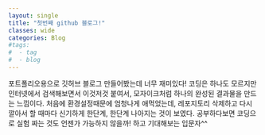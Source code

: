 ```yaml
---
layout: single
title: "첫번째 github 블로그!"
classes: wide
categories: Blog
#tags:
#  - tag
#  - blog
---
```


포트폴리오용으로 깃허브 블로그 만들어봤는데 너무 재미있다!
코딩은 하나도 모르지만 인터넷에서 검색해보면서 이것저것 붙여서, 모자이크처럼 하나의 완성된 결과물을 만드는 느낌이다.
처음에 환경설정때문에 엄청나게 애먹었는데, 레포지토리 삭제하고 다시 깔아서 할 때마다 신기하게 한단계, 한단계 나아지는 것이 보였다.
공부하다보면 코딩으로 실험 짜는 것도 언젠가 가능하지 않을까! 하고 기대해보는 입문자^^
